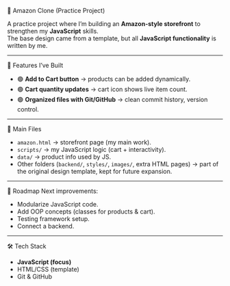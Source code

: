 🛒 Amazon Clone (Practice Project)

A practice project where I’m building an **Amazon-style storefront** to strengthen my **JavaScript** skills.  
The base design came from a template, but all **JavaScript functionality** is written by me.

---

🚀 Features I’ve Built
- 🟢 **Add to Cart button** → products can be added dynamically.  
- 🟢 **Cart quantity updates** → cart icon shows live item count.  
- 🟢 **Organized files with Git/GitHub** → clean commit history, version control.  

---

📂 Main Files
- `amazon.html` → storefront page (my main work).  
- `scripts/` → my JavaScript logic (cart + interactivity).  
- `data/` → product info used by JS.  
- Other folders (`backend/`, `styles/`, `images/`, extra HTML pages) → part of the original design template, kept for future expansion.  

---

📌 Roadmap
Next improvements:
- Modularize JavaScript code.  
- Add OOP concepts (classes for products & cart).  
- Testing framework setup.  
- Connect a backend.  

---

🛠️ Tech Stack
- **JavaScript (focus)**  
- HTML/CSS (template)  
- Git & GitHub  
